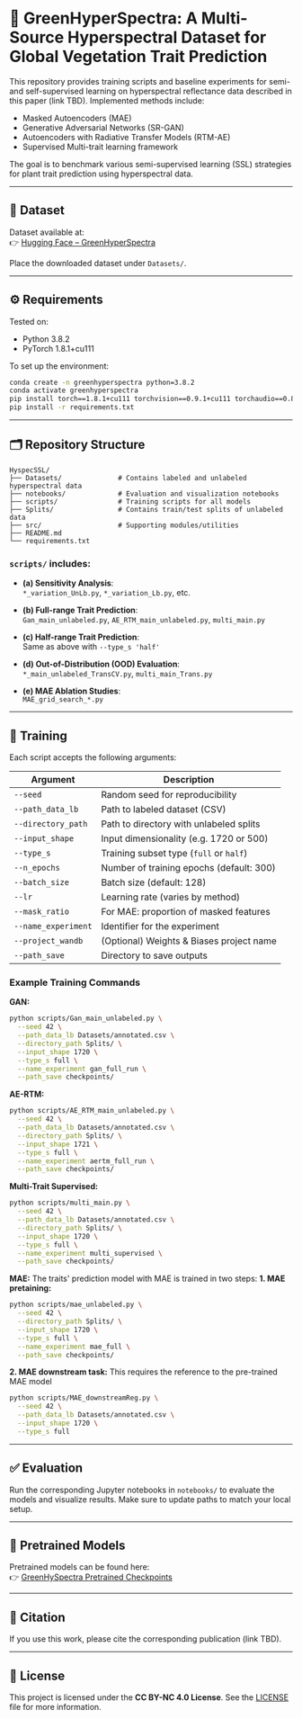 # 🌱 GreenHyperSpectra: A Multi-Source Hyperspectral Dataset for Global Vegetation Trait Prediction

This repository provides training scripts and baseline experiments for semi- and self-supervised learning on hyperspectral reflectance data described in this paper (link TBD). Implemented methods include:

- Masked Autoencoders (MAE)
- Generative Adversarial Networks (SR-GAN)
- Autoencoders with Radiative Transfer Models (RTM-AE)
- Supervised Multi-trait learning framework

The goal is to benchmark various semi-supervised learning (SSL) strategies for plant trait prediction using hyperspectral data.

---

## 📂 Dataset

Dataset available at:  
👉 [Hugging Face – GreenHyperSpectra](https://huggingface.co/datasets/Avatarr05/GreenHyperSpectra)

Place the downloaded dataset under `Datasets/`.

---

## ⚙️ Requirements

Tested on:  
- Python 3.8.2  
- PyTorch 1.8.1+cu111  

To set up the environment:

```bash
conda create -n greenhyperspectra python=3.8.2
conda activate greenhyperspectra
pip install torch==1.8.1+cu111 torchvision==0.9.1+cu111 torchaudio==0.8.1 -f https://download.pytorch.org/whl/torch_stable.html
pip install -r requirements.txt
```

---

## 🗂️ Repository Structure

```
HyspecSSL/
├── Datasets/              # Contains labeled and unlabeled hyperspectral data
├── notebooks/             # Evaluation and visualization notebooks
├── scripts/               # Training scripts for all models
├── Splits/                # Contains train/test splits of unlabeled data
├── src/                   # Supporting modules/utilities
├── README.md
└── requirements.txt
```

### `scripts/` includes:

- **(a) Sensitivity Analysis**:  
  `*_variation_UnLb.py`, `*_variation_Lb.py`, etc.

- **(b) Full-range Trait Prediction**:  
  `Gan_main_unlabeled.py`, `AE_RTM_main_unlabeled.py`, `multi_main.py`

- **(c) Half-range Trait Prediction**:  
  Same as above with `--type_s 'half'`

- **(d) Out-of-Distribution (OOD) Evaluation**:  
  `*_main_unlabeled_TransCV.py`, `multi_main_Trans.py`

- **(e) MAE Ablation Studies**:  
  `MAE_grid_search_*.py`

---

## 🚀 Training

Each script accepts the following arguments:

| Argument              | Description |
|-----------------------|-------------|
| `--seed`              | Random seed for reproducibility |
| `--path_data_lb`      | Path to labeled dataset (CSV) |
| `--directory_path`    | Path to directory with unlabeled splits |
| `--input_shape`       | Input dimensionality (e.g. 1720 or 500) |
| `--type_s`            | Training subset type (`full` or `half`) |
| `--n_epochs`          | Number of training epochs (default: 300) |
| `--batch_size`        | Batch size (default: 128) |
| `--lr`                | Learning rate (varies by method) |
| `--mask_ratio`        | For MAE: proportion of masked features |
| `--name_experiment`   | Identifier for the experiment |
| `--project_wandb`     | (Optional) Weights & Biases project name |
| `--path_save`         | Directory to save outputs |

### Example Training Commands

**GAN:**
```bash
python scripts/Gan_main_unlabeled.py \
  --seed 42 \
  --path_data_lb Datasets/annotated.csv \
  --directory_path Splits/ \
  --input_shape 1720 \
  --type_s full \
  --name_experiment gan_full_run \
  --path_save checkpoints/
```

**AE-RTM:**
```bash
python scripts/AE_RTM_main_unlabeled.py \
  --seed 42 \
  --path_data_lb Datasets/annotated.csv \
  --directory_path Splits/ \
  --input_shape 1721 \
  --type_s full \
  --name_experiment aertm_full_run \
  --path_save checkpoints/
```

**Multi-Trait Supervised:**
```bash
python scripts/multi_main.py \
  --seed 42 \
  --path_data_lb Datasets/annotated.csv \
  --directory_path Splits/ \
  --input_shape 1720 \
  --type_s full \
  --name_experiment multi_supervised \
  --path_save checkpoints/
```

**MAE:**
The traits' prediction model with MAE is trained in two steps:
**1. MAE pretaining:**
```bash
python scripts/mae_unlabeled.py \
  --seed 42 \
  --directory_path Splits/ \
  --input_shape 1720 \
  --type_s full \
  --name_experiment mae_full \
  --path_save checkpoints/
```
**2. MAE downstream task:**
This requires the reference to the pre-trained MAE model
```bash
python scripts/MAE_downstreamReg.py \
  --seed 42 \
  --path_data_lb Datasets/annotated.csv \
  --input_shape 1720 \
  --type_s full
```
---

## ✅ Evaluation

Run the corresponding Jupyter notebooks in `notebooks/` to evaluate the models and visualize results. Make sure to update paths to match your local setup.

---

## 💾 Pretrained Models

Pretrained models can be found here:  
👉 [GreenHySpectra Pretrained Checkpoints](https://huggingface.co/Avatarr05/Multi-trait_SSL/tree/main)

---

## 📣 Citation

If you use this work, please cite the corresponding publication (link TBD).

---

## 📄 License

This project is licensed under the **CC BY-NC 4.0 License**. See the [LICENSE](LICENSE) file for more information.
